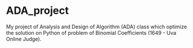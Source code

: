 # ADA_project
My project of Analysis and Design of Algorithm (ADA) class which optimize the solution on Python of problem of Binomial Coefficients (1649 - Uva Online Judge).

